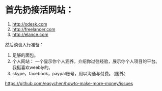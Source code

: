 # 首先扔接活网站： 
1. http://odesk.com
2. http://freelancer.com
3. http://elance.com

然后谈谈入行准备：
1. 足够的面包。
2. 个人网站： 一个显示你个人涵养，介绍你过往经验，展示你个人项目的平台。我挺喜欢weebly的。
3. skype，facebook，paypal账号，用以沟通与付费。（国外）

https://github.com/easychen/howto-make-more-money/issues
